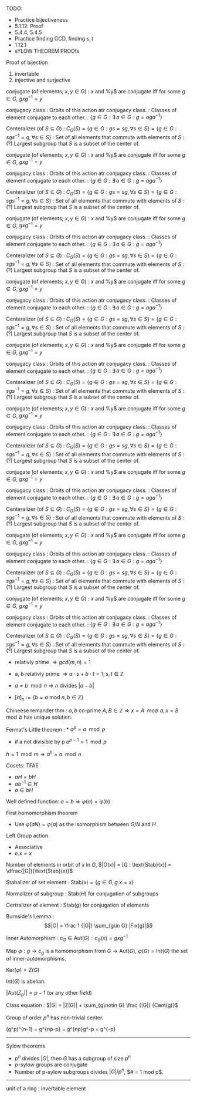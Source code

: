 TODO:
* Practice bijectiveness
* 5.1.12: Proof
* 5.4.4, 5.4.5
* Practice finding GCD, finding $s, t$
* 1.12.1
* sYLOW THEOREM PROOfs

Proof of bijection
 1. invertable
 2. injective and surjective 

conjugate (of elements; $x, y \in G$)
: $x$ and %y$ are conjugate iff for some $g \in G$, $gxg ^{-1} = y$

conjugacy class
: Orbits of this action atr conjugacy class.
: Classes of element conjugate to each other.
: $\{g \in G : \exists\, a \in G: g = aga ^{-1} \}$

Centeralizer (of $S \subseteq G$)
: $C_G(S) =\{ g \in G : gs = sg, \forall s \in S \} =  \{ g \in G : sgs^{-1} =g, \forall s \in S \}$
: Set of all elements that commute with elements of $S$
: (?) Largest subgroup that $S$ is a subset of the center of.

conjugate (of elements; $x, y \in G$)
: $x$ and %y$ are conjugate iff for some $g \in G$, $gxg ^{-1} = y$

conjugacy class
: Orbits of this action atr conjugacy class.
: Classes of element conjugate to each other.
: $\{g \in G : \exists\, a \in G: g = aga ^{-1} \}$

Centeralizer (of $S \subseteq G$)
: $C_G(S) =\{ g \in G : gs = sg, \forall s \in S \} =  \{ g \in G : sgs^{-1} =g, \forall s \in S \}$
: Set of all elements that commute with elements of $S$
: (?) Largest subgroup that $S$ is a subset of the center of.

conjugate (of elements; $x, y \in G$)
: $x$ and %y$ are conjugate iff for some $g \in G$, $gxg ^{-1} = y$

conjugacy class
: Orbits of this action atr conjugacy class.
: Classes of element conjugate to each other.
: $\{g \in G : \exists\, a \in G: g = aga ^{-1} \}$

Centeralizer (of $S \subseteq G$)
: $C_G(S) =\{ g \in G : gs = sg, \forall s \in S \} =  \{ g \in G : sgs^{-1} =g, \forall s \in S \}$
: Set of all elements that commute with elements of $S$
: (?) Largest subgroup that $S$ is a subset of the center of.

conjugate (of elements; $x, y \in G$)
: $x$ and %y$ are conjugate iff for some $g \in G$, $gxg ^{-1} = y$

conjugacy class
: Orbits of this action atr conjugacy class.
: Classes of element conjugate to each other.
: $\{g \in G : \exists\, a \in G: g = aga ^{-1} \}$

Centeralizer (of $S \subseteq G$)
: $C_G(S) =\{ g \in G : gs = sg, \forall s \in S \} =  \{ g \in G : sgs^{-1} =g, \forall s \in S \}$
: Set of all elements that commute with elements of $S$
: (?) Largest subgroup that $S$ is a subset of the center of.

conjugate (of elements; $x, y \in G$)
: $x$ and %y$ are conjugate iff for some $g \in G$, $gxg ^{-1} = y$

conjugacy class
: Orbits of this action atr conjugacy class.
: Classes of element conjugate to each other.
: $\{g \in G : \exists\, a \in G: g = aga ^{-1} \}$

Centeralizer (of $S \subseteq G$)
: $C_G(S) =\{ g \in G : gs = sg, \forall s \in S \} =  \{ g \in G : sgs^{-1} =g, \forall s \in S \}$
: Set of all elements that commute with elements of $S$
: (?) Largest subgroup that $S$ is a subset of the center of.

conjugate (of elements; $x, y \in G$)
: $x$ and %y$ are conjugate iff for some $g \in G$, $gxg ^{-1} = y$

conjugacy class
: Orbits of this action atr conjugacy class.
: Classes of element conjugate to each other.
: $\{g \in G : \exists\, a \in G: g = aga ^{-1} \}$

Centeralizer (of $S \subseteq G$)
: $C_G(S) =\{ g \in G : gs = sg, \forall s \in S \} =  \{ g \in G : sgs^{-1} =g, \forall s \in S \}$
: Set of all elements that commute with elements of $S$
: (?) Largest subgroup that $S$ is a subset of the center of.

conjugate (of elements; $x, y \in G$)
: $x$ and %y$ are conjugate iff for some $g \in G$, $gxg ^{-1} = y$

conjugacy class
: Orbits of this action atr conjugacy class.
: Classes of element conjugate to each other.
: $\{g \in G : \exists\, a \in G: g = aga ^{-1} \}$

Centeralizer (of $S \subseteq G$)
: $C_G(S) =\{ g \in G : gs = sg, \forall s \in S \} =  \{ g \in G : sgs^{-1} =g, \forall s \in S \}$
: Set of all elements that commute with elements of $S$
: (?) Largest subgroup that $S$ is a subset of the center of.

conjugate (of elements; $x, y \in G$)
: $x$ and %y$ are conjugate iff for some $g \in G$, $gxg ^{-1} = y$

conjugacy class
: Orbits of this action atr conjugacy class.
: Classes of element conjugate to each other.
: $\{g \in G : \exists\, a \in G: g = aga ^{-1} \}$

Centeralizer (of $S \subseteq G$)
: $C_G(S) =\{ g \in G : gs = sg, \forall s \in S \} =  \{ g \in G : sgs^{-1} =g, \forall s \in S \}$
: Set of all elements that commute with elements of $S$
: (?) Largest subgroup that $S$ is a subset of the center of.

conjugate (of elements; $x, y \in G$)
: $x$ and %y$ are conjugate iff for some $g \in G$, $gxg ^{-1} = y$

conjugacy class
: Orbits of this action atr conjugacy class.
: Classes of element conjugate to each other.
: $\{g \in G : \exists\, a \in G: g = aga ^{-1} \}$

Centeralizer (of $S \subseteq G$)
: $C_G(S) =\{ g \in G : gs = sg, \forall s \in S \} =  \{ g \in G : sgs^{-1} =g, \forall s \in S \}$
: Set of all elements that commute with elements of $S$
: (?) Largest subgroup that $S$ is a subset of the center of.

* relativly prime $\Longrightarrow gcd(m, n) = 1$
* a, b relativly prime $\Longrightarrow a\cdot s + b\cdot t = 1; s, t \in \mathbb Z$


* $a = b \mod n \Longrightarrow n$ divides $|a - b|$
* $[a]_n := \{ b = a \text{ mod } n, b \in \mathbb Z  \}$

Chineese remander thm
: $a, b$ co-prime $A, B \in \mathbb Z \Longrightarrow x = A \mod a, x = B \mod
b$ has unique solution.

Fermat's Little theorem
: * $a^p = a \mod p$
  * if a not divisible  by p $a^{p - 1} = 1 \mod p$

$h = 1 \mod m \Longrightarrow a^h = a \mod n$

Cosets: TFAE
* $aH = bH$ 
* $ab ^{-1} \in H$ 
* $a \in bH$

Well defined function: $a = b \Longrightarrow \varphi(a) = \varphi(b)$

First homomorphism theorem
 * Use $\bar \varphi (aN) = \varphi(a)$ as the isomorphism between $G/N$ and $H$

Left Group action
* Associative
* $e.x = x$

Number of elements in orbit of $x$ in $G$,
$|O(x)| = [G : \text{Stab}(x)] = \dfrac{|G|}{\text{Stab}(x)}$

Stabalizer of set element
: $\text{Stab}(x) = \{ g \in G, g.x = x \}$

Normalizer of subgroup
: $\text{Stab}(H)$ for conjugation of subgroups

Certralizer of element
: $\text{Stab}(g)$ for conjugation of elements

Burnside's Lemma
: $$|O| = \frac 1 {|G|} \sum_{g\in G} |Fix(g)|$$

Inner Automorphism
: $c_G \in \text{Aut}(G): c_G(x) = gxg ^{-1}$

  Map $\varphi: g \to c_g$ is a homomorphism from $G \to \text{Aut}(G)$,
  $\varphi(G) = \text{Int}(G)$ the set of inner-automorphisms.

  $\text{Ker}(\varphi) = Z(G)$

  $\text{Int}(G)$ is abelian.

  $|\text{Aut}(Z_p)| = p - 1$ (or any other field)

Class equation
: $|G| = |Z(G)| + \sum_{g\notin G} \frac {|G|} {Cent(g)}$

Group of order $p^n$ has non-trivial center.

(g^p)^{n-1} = g^{np-p} = g^{np}g^-p = g^{-p} 

---

Sylow theorems
* $p^n$ divides $|G|$, then $G$ has a subgroup of size $p^n$
* $p$-sylow groups are conjugate 
* Number of p-sylow subgroups divides $|G|/p^n$, $# = 1 mod p$.

---


unit of a ring
: invertable element
